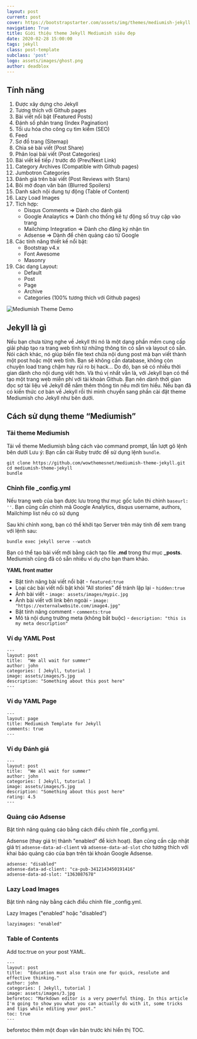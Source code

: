 ```yaml
---
layout: post
current: post
cover: https://bootstrapstarter.com/assets/img/themes/mediumish-jekyll.jpg
navigation: True
title: Giới thiệu theme Jekyll Mediumish siêu đẹp
date: 2020-02-28 15:00:00
tags: jekyll
class: post-template
subclass: 'post'
logo: assets/images/ghost.png
author: deadblox
---
```


## Tính năng

1. Được xây dựng cho Jekyll
2. Tương thích với Github pages
3. Bài viết nổi bật (Featured Posts)
4. Đánh số phân trang (Index Pagination)
5. Tối ưu hóa cho công cụ tìm kiếm (SEO)
6. Feed
7. Sơ đồ trang (Sitemap)
8. Chia sẻ bài viết (Post Share)
9. Phân loại bài viết (Post Categories)
10. Bài viết kế tiếp / trước đó (Prev/Next Link)
11. Category Archives (Compatible with Github pages)
12. Jumbotron Categories
13. Đánh giá trên bài viết (Post Reviews with Stars)
14. Bôi mờ đoạn văn bản (Blurred Spoilers)
15. Danh sách nội dung tự động (Table of Content)
16. Lazy Load Images
17. Tích hợp:
    * Disqus Comments => Dành cho đánh giá
    * Google Analaytics => Dành cho thống kê tự động số truy cập vào trang
    * Mailchimp Integration => Dành cho đăng ký nhận tin
    * Adsense => Dành để chèn quảng cáo từ Google
18. Các tính năng thiết kế nổi bật:
    * Bootstrap v4.x
    * Font Awesome
    * Masonry
19. Các dạng Layout:
    * Default
    * Post
    * Page
    * Archive
    * Categories (100% tương thích với Github pages)

![Mediumish Theme Demo](https://bootstrapstarter.com/assets/img/themes/mediumish-jekyll.jpg)

## Jekyll là gì

Nếu bạn chưa từng nghe về Jekyll thì nó là một dạng phần mềm cung cấp giải pháp tạo ra trang web tĩnh từ những thông tin có sẵn và layout có sẵn. Nói cách khác, nó giúp biến file text chứa nội dung post mà bạn viết thành một post hoặc một web tĩnh. Bạn sẽ không cần database, không còn chuyện load trang chậm hay rủi ro bị hack... Do đó, bạn sẽ có nhiều thời gian dành cho nội dung viết hơn. Và thú vị nhất vẫn là, với Jekyll bạn có thể tạo một trang web miễn phí với tài khoản Github. Bạn nên dành thời gian đọc sơ tài liệu về Jekyll để nắm thêm thông tin nếu mới tìm hiểu. Nếu bạn đã có kiến thức cơ bản về Jekyll rồi thì mình chuyển sang phần cài đặt theme Mediumish cho Jekyll như bên dưới.


## Cách sử dụng theme “Mediumish”

### Tải theme Mediumish
Tải về theme Mediumish bằng cách vào command prompt, lần lượt gõ lệnh bên dưới
Lưu ý: Bạn cần cài Ruby trước để  sử dụng lệnh `bundle`.

```
git clone https://github.com/wowthemesnet/mediumish-theme-jekyll.git
cd mediumish-theme-jekyll
bundle
```

### Chỉnh file _config.yml

Nếu trang web của bạn được lưu trong thư mục gốc luôn thì chỉnh `baseurl: ''`. Bạn cũng cần chỉnh mã Google Analytics, disqus username, authors, Mailchimp list nếu có sử dụng


Sau khi chỉnh xong, bạn có thể khởi tạo Server trên máy tính để xem trang với lệnh sau:

```
bundle exec jekyll serve --watch
```

Bạn có thể tạo bài viết mới bằng cách tạo file **.md** trong thư mục **_posts**. Mediumish cũng đã có sẵn nhiều ví dụ cho bạn tham khảo.

**YAML front matter**

* Bật tính năng bài viết nổi bật - `featured:true`
* Loại các bài viết nổi bật khỏi “All stories” để tránh lặp lại - `hidden:true`
* Ảnh bài viết - `image: assets/images/mypic.jpg`
* Ảnh bài viết với link bên ngoài - `image: "https://externalwebsite.com/image4.jpg"`
* Bật tính năng comment - `comments:true`
* Mô tả nội dung trường meta (không bắt buộc) - `description: "this is my meta description"`

### Ví dụ YAML Post

```
---
layout: post
title:  "We all wait for summer"
author: john
categories: [ Jekyll, tutorial ]
image: assets/images/5.jpg
description: "Something about this post here"
---
```

### Ví dụ YAML Page

```
---
layout: page
title: Mediumish Template for Jekyll
comments: true
---
```

### Ví dụ Đánh giá

```
---
layout: post
title:  "We all wait for summer"
author: john
categories: [ Jekyll, tutorial ]
image: assets/images/5.jpg
description: "Something about this post here"
rating: 4.5
---
```

### Quảng cáo Adsense

Bật tính năng quảng cáo bằng cách điều chỉnh file _config.yml.

Adsense (thay giá trị thành "enabled" để kích hoạt). Bạn cũng cần cập nhật giá trị `adsense-data-ad-client` và `adsense-data-ad-slot` cho tương thích với khai báo quảng cáo của bạn trên tài khoản Google Adsense.

```
adsense: "disabled"
adsense-data-ad-client: "ca-pub-3412143450191416"
adsense-data-ad-slot: "1363087678"
```

### Lazy Load Images

Bật tính năng này bằng cách điều chỉnh file _config.yml.

Lazy Images ("enabled" hoặc "disabled")

```
lazyimages: "enabled"
```

### Table of Contents

Add toc:true on your post YAML.

```
---
layout: post
title:  "Education must also train one for quick, resolute and effective thinking."
author: john
categories: [ Jekyll, tutorial ]
image: assets/images/3.jpg
beforetoc: "Markdown editor is a very powerful thing. In this article I'm going to show you what you can actually do with it, some tricks and tips while editing your post."
toc: true
---
```

beforetoc thêm một đoạn văn bản trước khi hiển thị TOC.
